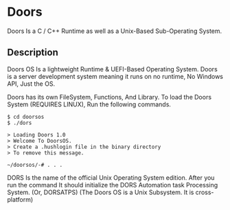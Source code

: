 # Doors
Doors Is a C / C++ Runtime as well as a Unix-Based 
Sub-Operating System.

## Description
Doors OS Is a lightweight Runtime & UEFI-Based Operating
System. Doors is a server development system meaning it
runs on no runtime, No Windows API, Just the OS.

Doors has its own FileSystem, Functions, And Library.
To load the Doors System (REQUIRES LINUX), Run the 
following commands.

```shell
$ cd doorsos
$ ./dors

> Loading Doors 1.0
> Welcome To DoorsOS.
> Create a .hushlogin file in the binary directory
> To remove this message.

~/doorsos/-# . . . 
```
DORS Is the name of the official Unix Operating System edition.
After you run the command It should initialize the DORS Automation task Processing System. (Or, DORSATPS)
(The Doors OS is a Unix Subsystem. It is cross-platform)